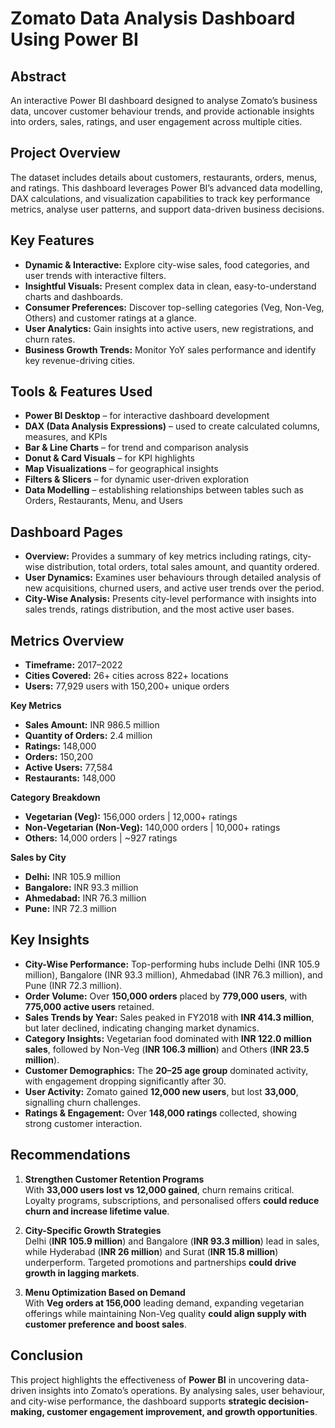# Zomato Data Analysis Dashboard Using Power BI

## Abstract
An interactive Power BI dashboard designed to analyse Zomato’s business data, uncover customer behaviour trends, and provide actionable insights into orders, sales, ratings, and user engagement across multiple cities.

## Project Overview
The dataset includes details about customers, restaurants, orders, menus, and ratings. This dashboard leverages Power BI’s advanced data modelling, DAX calculations, and visualization capabilities to track key performance metrics, analyse user patterns, and support data-driven business decisions.

## Key Features
- **Dynamic & Interactive:** Explore city-wise sales, food categories, and user trends with interactive filters.  
- **Insightful Visuals:** Present complex data in clean, easy-to-understand charts and dashboards.  
- **Consumer Preferences:** Discover top-selling categories (Veg, Non-Veg, Others) and customer ratings at a glance.  
- **User Analytics:** Gain insights into active users, new registrations, and churn rates.  
- **Business Growth Trends:** Monitor YoY sales performance and identify key revenue-driving cities.  

## Tools & Features Used
- **Power BI Desktop** – for interactive dashboard development  
- **DAX (Data Analysis Expressions)** – used to create calculated columns, measures, and KPIs  
- **Bar & Line Charts** – for trend and comparison analysis  
- **Donut & Card Visuals** – for KPI highlights  
- **Map Visualizations** – for geographical insights  
- **Filters & Slicers** – for dynamic user-driven exploration  
- **Data Modelling** – establishing relationships between tables such as Orders, Restaurants, Menu, and Users  

## Dashboard Pages
- **Overview:** Provides a summary of key metrics including ratings, city-wise distribution, total orders, total sales amount, and quantity ordered.  
- **User Dynamics:** Examines user behaviours through detailed analysis of new acquisitions, churned users, and active user trends over the period.  
- **City-Wise Analysis:** Presents city-level performance with insights into sales trends, ratings distribution, and the most active user bases.  

## Metrics Overview
- **Timeframe:** 2017–2022  
- **Cities Covered:** 26+ cities across 822+ locations  
- **Users:** 77,929 users with 150,200+ unique orders  

**Key Metrics**  
- **Sales Amount:** INR 986.5 million  
- **Quantity of Orders:** 2.4 million  
- **Ratings:** 148,000  
- **Orders:** 150,200  
- **Active Users:** 77,584  
- **Restaurants:** 148,000  

**Category Breakdown**  
- **Vegetarian (Veg):** 156,000 orders | 12,000+ ratings  
- **Non-Vegetarian (Non-Veg):** 140,000 orders | 10,000+ ratings  
- **Others:** 14,000 orders | ~927 ratings  

**Sales by City**  
- **Delhi:** INR 105.9 million  
- **Bangalore:** INR 93.3 million  
- **Ahmedabad:** INR 76.3 million  
- **Pune:** INR 72.3 million  

## Key Insights
- **City-Wise Performance:** Top-performing hubs include Delhi (INR 105.9 million), Bangalore (INR 93.3 million), Ahmedabad (INR 76.3 million), and Pune (INR 72.3 million).  
- **Order Volume:** Over **150,000 orders** placed by **779,000 users**, with **775,000 active users** retained.  
- **Sales Trends by Year:** Sales peaked in FY2018 with **INR 414.3 million**, but later declined, indicating changing market dynamics.  
- **Category Insights:** Vegetarian food dominated with **INR 122.0 million sales**, followed by Non-Veg (**INR 106.3 million**) and Others (**INR 23.5 million**).  
- **Customer Demographics:** The **20–25 age group** dominated activity, with engagement dropping significantly after 30.  
- **User Activity:** Zomato gained **12,000 new users**, but lost **33,000**, signalling churn challenges.  
- **Ratings & Engagement:** Over **148,000 ratings** collected, showing strong customer interaction.  

## Recommendations
1. **Strengthen Customer Retention Programs**  
   With **33,000 users lost vs 12,000 gained**, churn remains critical. Loyalty programs, subscriptions, and personalised offers **could reduce churn and increase lifetime value**.  

2. **City-Specific Growth Strategies**  
   Delhi (**INR 105.9 million**) and Bangalore (**INR 93.3 million**) lead in sales, while Hyderabad (**INR 26 million**) and Surat (**INR 15.8 million**) underperform. Targeted promotions and partnerships **could drive growth in lagging markets**.  

3. **Menu Optimization Based on Demand**  
   With **Veg orders at 156,000** leading demand, expanding vegetarian offerings while maintaining Non-Veg quality **could align supply with customer preference and boost sales**.  

## Conclusion
This project highlights the effectiveness of **Power BI** in uncovering data-driven insights into Zomato’s operations. By analysing sales, user behaviour, and city-wise performance, the dashboard supports **strategic decision-making, customer engagement improvement, and growth opportunities**.
